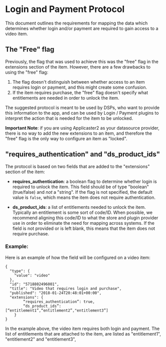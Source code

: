 # Login and Payment Protocol

This document outlines the requirements for mapping the data which determines whether login and/or payment are required to gain access to a video item.

## The "Free" flag
Previously, the flag that was used to achieve this was the "free" flag in the extensions section of the item. However, there are a few drawbacks to using the "free" flag:
1. The flag doesn't distinguish between whether access to an item requires login or payment, and this might create some confusion. 
2. If the item requires purchase, the "free" flag doesn't specify what entitlements are needed in order to unlock the item.

The suggested protocol is meant to be used by DSPs, who want to provide this information to the app, and can be used by Login / Payment plugins to interpret the action that is needed for the item to be unlocked. 

**Important Note**: if you are using Applicaster2 as your datasource provider, there is no way to add the new extensions to an item, and therefore the "free" flag is the only way to configure an item as "locked".


## "requires_authentication" and "ds_product_ids"

The protocol is based on two fields that are added to the "extensions" section of the item:

* **requires_authentication**: a boolean flag to determine whether login is required to unlock the item. 
This field should be of type "boolean" (true/false) and *not* a "string".
If the flag is not specified, the default value is `false`, which means the item does not require authentication.

* **ds_product_ids**: a list of entitlements needed to unlock the item.
Typically an entitlement is some sort of code/ID. 
When possible, we recommend aligning this code/ID to what the store and plugin provider use in order to eliminate the need for mapping across systems.
If the field is not provided or is left blank, this means that the item does not require purchase.


### Example:
Here is an example of how the field will be configured on a video item:

```
{
  "type": {
    "value": "video"
  },
  "id": "5718802496001",
  "title": "Video that requires login and purchase",
  "published": "2018-01-24T20:48:01+00:00",
  "extensions": {
		“requires_authentication”: true,
		“ds_product_ids”: [“entitlement1”,“entitlement2”,"entitlement3”]
    }
}
```
In the example above, the video item requires both login and payment. 
The list of entitlements that are attached to the item, are listed as "entitlement1",  "entitlement2" and "entitlement3", 
